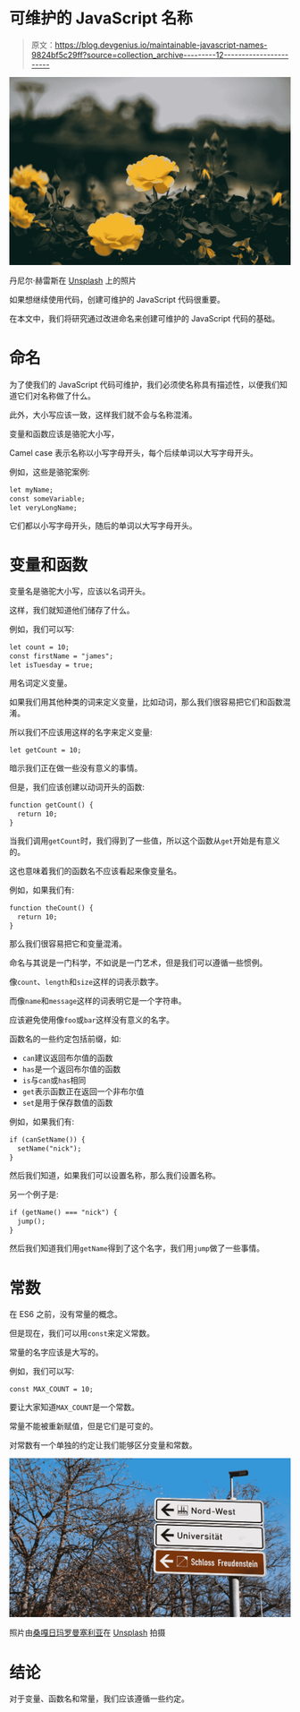 # 可维护的 JavaScript 名称

> 原文：<https://blog.devgenius.io/maintainable-javascript-names-9824bf5c29ff?source=collection_archive---------12----------------------->

![](img/89e8465d7d4b50255ec25251b5f17c22.png)

丹尼尔·赫雷斯在 [Unsplash](https://unsplash.com?utm_source=medium&utm_medium=referral) 上的照片

如果想继续使用代码，创建可维护的 JavaScript 代码很重要。

在本文中，我们将研究通过改进命名来创建可维护的 JavaScript 代码的基础。

# 命名

为了使我们的 JavaScript 代码可维护，我们必须使名称具有描述性，以便我们知道它们对名称做了什么。

此外，大小写应该一致，这样我们就不会与名称混淆。

变量和函数应该是骆驼大小写，

Camel case 表示名称以小写字母开头，每个后续单词以大写字母开头。

例如，这些是骆驼案例:

```
let myName;
const someVariable;
let veryLongName;
```

它们都以小写字母开头，随后的单词以大写字母开头。

# 变量和函数

变量名是骆驼大小写，应该以名词开头。

这样，我们就知道他们储存了什么。

例如，我们可以写:

```
let count = 10;
const firstName = "james";
let isTuesday = true;
```

用名词定义变量。

如果我们用其他种类的词来定义变量，比如动词，那么我们很容易把它们和函数混淆。

所以我们不应该用这样的名字来定义变量:

```
let getCount = 10;
```

暗示我们正在做一些没有意义的事情。

但是，我们应该创建以动词开头的函数:

```
function getCount() {
  return 10;
}
```

当我们调用`getCount`时，我们得到了一些值，所以这个函数从`get`开始是有意义的。

这也意味着我们的函数名不应该看起来像变量名。

例如，如果我们有:

```
function theCount() {
  return 10;
}
```

那么我们很容易把它和变量混淆。

命名与其说是一门科学，不如说是一门艺术，但是我们可以遵循一些惯例。

像`count`、`length`和`size`这样的词表示数字。

而像`name`和`message`这样的词表明它是一个字符串。

应该避免使用像`foo`或`bar`这样没有意义的名字。

函数名的一些约定包括前缀，如:

*   `can`建议返回布尔值的函数
*   `has`是一个返回布尔值的函数
*   `is`与`can`或`has`相同
*   `get`表示函数正在返回一个非布尔值
*   `set`是用于保存数值的函数

例如，如果我们有:

```
if (canSetName()) {
  setName("nick");
}
```

然后我们知道，如果我们可以设置名称，那么我们设置名称。

另一个例子是:

```
if (getName() === "nick") {
  jump();
}
```

然后我们知道我们用`getName`得到了这个名字，我们用`jump`做了一些事情。

# 常数

在 ES6 之前，没有常量的概念。

但是现在，我们可以用`const`来定义常数。

常量的名字应该是大写的。

例如，我们可以写:

```
const MAX_COUNT = 10;
```

要让大家知道`MAX_COUNT`是一个常数。

常量不能被重新赋值，但是它们是可变的。

对常数有一个单独的约定让我们能够区分变量和常数。

![](img/b64c95e64ef9c446633c0873f8ef374b.png)

照片由[桑嘎日玛罗曼塞利亚](https://unsplash.com/@sxy_selia?utm_source=medium&utm_medium=referral)在 [Unsplash](https://unsplash.com?utm_source=medium&utm_medium=referral) 拍摄

# 结论

对于变量、函数名和常量，我们应该遵循一些约定。